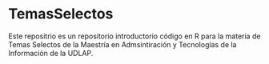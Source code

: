 # TemasSelectos

Este repositrio es un repositorio introductorio código en R para la materia de Temas Selectos de la Maestría en Admsintiración y Tecnologías de la Información de la UDLAP.
